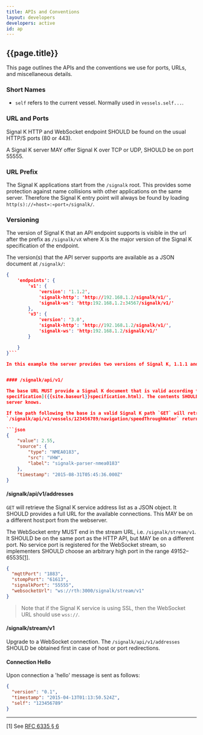 ```yaml
---
title: APIs and Conventions
layout: developers
developers: active
id: ap
---
```


## {{page.title}}

This page outlines the APIs and the conventions we use for ports, URLs, and miscellaneous details.

### Short Names

- `self` refers to the current vessel. Normally used in `vessels.self...`.

### URL and Ports

Signal K HTTP and WebSocket endpoint SHOULD be found on the usual HTTP/S ports (80 or 443).

A Signal K server MAY offer Signal K over TCP or UDP, SHOULD be on port 55555.

### URL Prefix

The Signal K applications start from the `/signalk` root. This provides some protection against name collisions with
other applications on the same server. Therefore the Signal K entry point will always be found by loading
`http(s)://«host»:«port»/signalk/`. 

### Versioning

The version of Signal K that an API endpoint supports is visible in the url after the prefix as `/signalk/vX` where X is the major version of the Signal K specification of the endpoint. 

The version(s) that the API server supports are available as a JSON document at `/signalk/`:

```json
{
    'endpoints': {
        'v1': {
            'version': '1.1.2',
            'signalk-http': 'http://192.168.1.2/signalk/v1/',
            'signalk-ws': 'http:192.168.1.2:34567/signalk/v1/'
        },
        'v3': {
            'version': '3.0',
            'signalk-http': 'http://192.168.1.2/signalk/v1/',
            'signalk-ws': 'http:192.168.1.2/signalk/v1/'
        }

    }
}```

In this example the server provides two versions of Signal K, 1.1.1 and 3.0. WebSocket for version 1.1.1 is available at an alternate port. The document provides the version specific prefix, not the exact path tof the endpoint.


#### /signalk/api/v1/

The base URL MUST provide a Signal K document that is valid according to the Signal K [schema
specification]({{site.baseurl}}specification.html). The contents SHOULD be all the current values of the data items the
server knows.

If the path following the base is a valid Signal K path `GET` will retrieve the Signal K branch named by the path; e.g.
`/signalk/api/v1/vessels/123456789/navigation/speedThroughWater` returns

```json
{
    "value": 2.55,
    "source": {
        "type": "NMEA0183",
        "src": "VHW",
        "label": "signalk-parser-nmea0183"
    },
    "timestamp": "2015-08-31T05:45:36.000Z"
}
```

#### /signalk/api/v1/addresses

`GET` will retrieve the Signal K service address list as a JSON object. It SHOULD provides a full URL for the available
connections. This MAY be on a different host:port from the webserver.

The WebSocket entry MUST end in the stream URL, i.e. `/signalk/stream/v1`. It SHOULD be on the same port as the HTTP
API, but MAY be on a different port. No service port is registered for the WebSocket stream, so implementers SHOULD
choose an arbitrary high port in the range 49152&ndash;65535[[1]](#fn_1).

```json
{
  "mqttPort": "1883",
  "stompPort": "61613",
  "signalkPort": "55555",
  "websocketUrl": "ws://rth:3000/signalk/stream/v1"
}
```
> Note that if the Signal K service is using SSL, then the WebSocket URL should use `wss://`.

#### /signalk/stream/v1

Upgrade to a WebSocket connection. The `/signalk/api/v1/addresses` SHOULD be obtained first in case of host or port
redirections.

#### Connection Hello

Upon connection a 'hello' message is sent as follows:

```json
{
  "version": "0.1",
  "timestamp": "2015-04-13T01:13:50.524Z",
  "self": "123456789"
}
```

* * *

<a id="fn_1"></a>[1] See [RFC 6335 § 6](http://tools.ietf.org/html/rfc6335#section-6)
